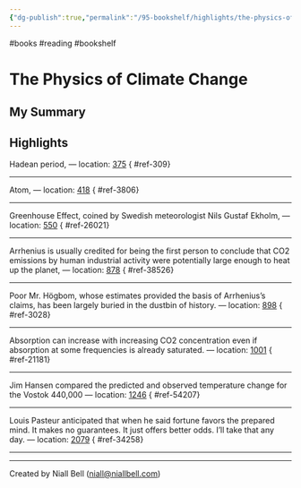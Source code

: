 ```yaml
---
{"dg-publish":true,"permalink":"/95-bookshelf/highlights/the-physics-of-climate-change-by-lawrence-krauss/","hide":true,"noteIcon":"","created":"2024-10-30T13:24:17.000+00:00","updated":"2024-10-30T13:46:12.000+00:00"}
---
```


#books #reading #bookshelf

# The Physics of Climate Change
## My Summary


## Highlights

Hadean period, — location: [375]()
{ #ref-309}


---
Atom, — location: [418]()
{ #ref-3806}


---
Greenhouse Effect, coined by Swedish meteorologist Nils Gustaf Ekholm, — location: [550]()
{ #ref-26021}


---
Arrhenius is usually credited for being the first person to conclude that CO2 emissions by human industrial activity were potentially large enough to heat up the planet, — location: [878]()
{ #ref-38526}


---
Poor Mr. Högbom, whose estimates provided the basis of Arrhenius’s claims, has been largely buried in the dustbin of history. — location: [898]()
{ #ref-3028}


---
Absorption can increase with increasing CO2 concentration even if absorption at some frequencies is already saturated. — location: [1001]()
{ #ref-21181}


---
Jim Hansen compared the predicted and observed temperature change for the Vostok 440,000 — location: [1246]()
{ #ref-54207}


---
Louis Pasteur anticipated that when he said fortune favors the prepared mind. It makes no guarantees. It just offers better odds. I’ll take that any day. — location: [2079]()
{ #ref-34258}


---


---
Created by Niall Bell (niall@niallbell.com)
